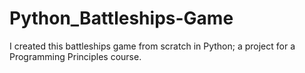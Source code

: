 # Python_Battleships-Game

I created this battleships game from scratch in Python; a project for a Programming Principles course.
